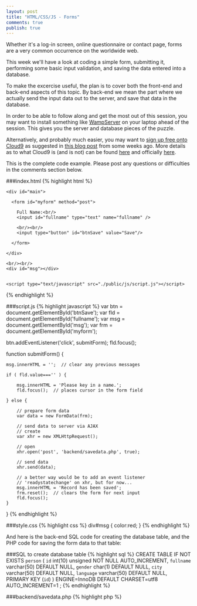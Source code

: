 ```yaml
---
layout: post
title: "HTML/CSS/JS - Forms"
comments: true
publish: true
---
```


Whether it's a log-in screen, online questionnaire or contact page, forms are a very common occurrence on the worldwide web.

This week we'll have a look at coding a simple form, submitting it, performing some basic input validation, and saving the data entered into a database.  

To make the excercise useful, the plan is to cover both the front-end and back-end aspects of this topic. By back-end we mean the part where we actually send the input data out to the server, and save that data in the database. 

In order to be able to follow along and get the most out of this session, you may want to install something like [WampServer](http://www.wampserver.com/en/) on your laptop ahead of the session. This gives you the server and database pieces of the puzzle.

Alternatively, and probably much easier, you may want to [sign up free onto Cloud9](https://c9.io/web/sign-up/free) as suggested in [this blog post](http://mississaugacoding.github.io/2015/10/06/html-css-js-review/) from some weeks ago. More details as to what Cloud9 is (and is not) can be found [here](http://mississaugacoding.github.io/2015/10/13/html-css-js-more-review/) and officially [here](https://docs.c9.io/docs/).

This is the complete code example. Please post any questions or difficulties in the comments section below.

###index.html
{% highlight html %}
<!doctype html>
<html>
  <head>
    <title>Forms</title>
    <link rel="stylesheet" href="./public/css/style.css" type="text/css" />
  </head>
  <body>
    
    <div id="main">
      
      <form id="myform" method="post">
        
        Full Name:<br/>
        <input id="fullname" type="text" name="fullname" />
        
        <br/><br/>
        <input type="button" id="btnSave" value="Save"/>
        
      </form>
      
    </div>
    
    <br/><br/>
    <div id="msg"></div>
    
    
    <script type="text/javascript" src="./public/js/script.js"></script>
  </body>
</html>
{% endhighlight %}

###script.js 
{% highlight javascript %}
var btn = document.getElementById('btnSave');
var fld = document.getElementById('fullname');
var msg = document.getElementById('msg');
var frm = document.getElementById('myform');

btn.addEventListener('click', submitForm);
fld.focus();

function submitForm() {
    
    msg.innerHTML = '';  // clear any previous messages
    
    if ( fld.value==='' ) {
        
        msg.innerHTML = 'Please key in a name.';
        fld.focus();  // places cursor in the form field
        
    } else {
        
        // prepare form data
        var data = new FormData(frm);
        
        // send data to server via AJAX
        // create
        var xhr = new XMLHttpRequest();
        
        // open
        xhr.open('post', 'backend/savedata.php', true);
        
        // send data
        xhr.send(data);
        
        // a better way would be to add an event listener 
        // 'readystatechange' on xhr, but for now...
        msg.innerHTML = 'Record has been saved';
        frm.reset();  // clears the form for next input
        fld.focus();
    }
    
}
{% endhighlight %}

###style.css
{% highlight css %}
div#msg {
    color:red;
}
{% endhighlight %}


And here is the back-end SQL code for creating the database table, and the PHP code for saving the form data to that table:

###SQL to create database table
{% highlight sql %}
CREATE TABLE IF NOT EXISTS `person` (
  `id` int(10) unsigned NOT NULL AUTO_INCREMENT,
  `fullname` varchar(50) DEFAULT NULL,
  `gender` char(1) DEFAULT NULL,
  `city` varchar(50) DEFAULT NULL,
  `language` varchar(50) DEFAULT NULL,
  PRIMARY KEY (`id`)
) ENGINE=InnoDB DEFAULT CHARSET=utf8 AUTO_INCREMENT=1 ;
{% endhighlight %}


###backend/savedata.php
{% highlight php %}
<?php

// fetch POSTed data
// possibly fetch other fields here
$name = filter_input(INPUT_POST, 'fullname');

// connect to the database
// ** replace connection parms according to your set-up **
$dbConn = mysqli_connect("127.0.0.1", "user", "pass", "dbname", 3306);

// prepare insert sql statement 
// possibly add other fields to insert and bind
$sqlInsert = "INSERT INTO `person` (`fullname`) VALUES (?)";
$stmt = mysqli_prepare($dbConn, $sqlInsert);
mysqli_stmt_bind_param($stmt, 's', $name);

// execute the insert sql statement 
mysqli_stmt_execute($stmt);

// close statement and connection 
mysqli_stmt_close($stmt);
mysqli_close($dbConn);

exit();
{% endhighlight%}



##References &amp; Resources

- [HTML form Tag](http://www.w3schools.com/tags/tag_form.asp)
- [Form method attribute: post vs. get](http://www.w3schools.com/tags/att_form_method.asp)
- [HTML input Tag](http://www.w3schools.com/tags/tag_input.asp)
- [What's AJAX?](https://developer.mozilla.org/en-US/docs/AJAX/Getting_Started)
- [AJAX Tutorial](http://www.w3schools.com/ajax/default.asp)
- [FormData](https://developer.mozilla.org/en-US/docs/Web/API/FormData/FormData)
- [XMLHttpRequest](https://developer.mozilla.org/en-US/docs/Web/API/XMLHttpRequest)



